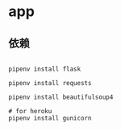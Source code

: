 # app

## 依赖

```

pipenv install flask

pipenv install requests

pipenv install beautifulsoup4

# for heroku
pipenv install gunicorn

```